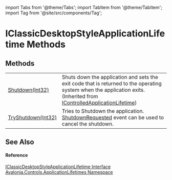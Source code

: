 import Tabs from '@theme/Tabs'; 
import TabItem from '@theme/TabItem'; 
import Tag from '@site/src/components/Tag'; 

# IClassicDesktopStyleApplicationLifetime Methods




## Methods
<table>
<tr>
<td><a href="M_Avalonia_Controls_ApplicationLifetimes_IControlledApplicationLifetime_Shutdown">Shutdown(Int32)</a></td>
<td>Shuts down the application and sets the exit code that is returned to the operating system when the application exits.<br />(Inherited from <a href="T_Avalonia_Controls_ApplicationLifetimes_IControlledApplicationLifetime">IControlledApplicationLifetime</a>)</td>
</tr>
<tr>
<td><a href="M_Avalonia_Controls_ApplicationLifetimes_IClassicDesktopStyleApplicationLifetime_TryShutdown">TryShutdown(Int32)</a></td>
<td>Tries to Shutdown the application. <a href="E_Avalonia_Controls_ApplicationLifetimes_IClassicDesktopStyleApplicationLifetime_ShutdownRequested">ShutdownRequested</a> event can be used to cancel the shutdown.</td>
</tr>
</table>

## See Also


#### Reference
<a href="T_Avalonia_Controls_ApplicationLifetimes_IClassicDesktopStyleApplicationLifetime">IClassicDesktopStyleApplicationLifetime Interface</a>  
<a href="N_Avalonia_Controls_ApplicationLifetimes">Avalonia.Controls.ApplicationLifetimes Namespace</a>  
